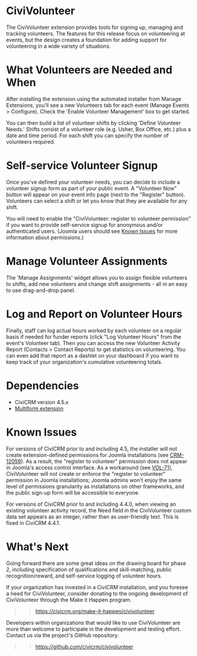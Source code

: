 CiviVolunteer
=============

The CiviVolunteer extension provides tools for signing up, managing and tracking volunteers.
The features for this release focus on volunteering at events, but the design creates a
foundation for adding support for volunteering in a wide variety of situations.

What Volunteers are Needed and When
===================================
After installing the extension using the automated installer from Manage Extensions,
you'll see a new Volunteers tab for each event (Manage Events > Configure). Check the
'Enable Volunteer Management' box to get started.

You can then build a list of volunteer shifts by clicking 'Define Volunteer Needs.'
Shifts consist of a volunteer role (e.g. Usher, Box Office, etc.) plus a date and time
period. For each shift you can specify the number of volunteers required.

Self-service Volunteer Signup
=============================
Once you've defined your volunteer needs, you can decide to include a volunteer signup
form as part of your public event. A "Volunteer Now" button will appear on your event
info page (next to the "Register" button). Volunteers can select a shift or let you
know that they are available for any shift.

You will need to enable the "CiviVolunteer: register to volunteer permission" if you
want to provide self-service signup for anonymous and/or authenticated users.
(Joomla users should see [Known Issues](#known-issues) for more information about
permissions.)

Manage Volunteer Assignments
=============================
The 'Manage Assignments' widget allows you to assign flexible volunteers to shifts,
add new volunteers and change shift assignments - all in an easy to use drag-and-drop panel.

Log and Report on Volunteer Hours
=================================
Finally, staff can log actual hours worked by each volunteer on a regular basis if needed for
funder reports (click "Log Volunteer Hours" from the event's Volunteer tab). Then you can
access the new Volunteer Activity Report (Contacts > Contact Reports) to get
statistics on volunteering. You can even add that report as a dashlet on your dashboard if
you want to keep track of your organization's cumulative volunteering totals.

Dependencies
============
- CiviCRM version 4.5.x
- [Multiform extension](https://github.com/ginkgostreet/civicrm_multiform)

Known Issues
============
For versions of CiviCRM prior to and including 4.5, the installer will not
create extension-defined permissions for Joomla installations (see
[CRM-12059](https://issues.civicrm.org/jira/browse/CRM-12059)). As a result,
the "register to volunteer" permission does not appear in Joomla's access control
interface. As a workaround (see [VOL-71](https://issues.civicrm.org/jira/browse/VOL-71)),
CiviVolunteer will not create or enforce the "register to volunteer" permission
in Joomla installations; Joomla admins won't enjoy the same level of permissions
granularity as installations on other frameworks, and the public sign-up form will
be accessible to everyone.

For versions of CiviCRM prior to and including 4.4.0, when viewing an existing
volunteer activity record, the Need field in the CiviVolunteer
custom data set appears as an integer, rather than as user-friendly text. This is
fixed in CiviCRM 4.4.1.

What's Next
===========
Going forward there are some great ideas on the drawing board for phase 2, including specification
of qualifications and skill-matching, public recognition/reward, and self-service logging of
volunteer hours.

If your organization has invested in a CiviCRM installation, and you foresee a need for CiviVolunteer,
consider donating to the ongoing development of CiviVolunteer through the Make it Happen program.

>> https://civicrm.org/make-it-happen/civivolunteer

Developers within organizations that would like to use CiviVolunteer are more than welcome to
participate in the development and testing effort. Contact us via the project's GitHub
repository.

>> https://github.com/civicrm/civivolunteer
